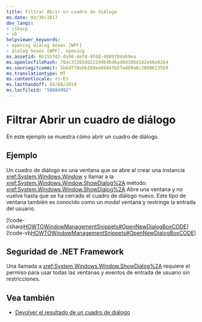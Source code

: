 ```yaml
---
title: Filtrar Abrir un cuadro de diálogo
ms.date: 03/30/2017
dev_langs:
- csharp
- vb
helpviewer_keywords:
- opening dialog boxes [WPF]
- dialog boxes [WPF], opening
ms.assetid: 6b1557d2-da98-4ef4-9f68-4089f04ab9ea
ms.openlocfilehash: 70ac31285dd22244b4bd6ad0d188d182eb6e6264
ms.sourcegitcommit: 5b6d778ebb269ee6684fb57ad69a8c28b06235b9
ms.translationtype: MT
ms.contentlocale: es-ES
ms.lasthandoff: 04/08/2019
ms.locfileid: "59084992"
---
```

# <a name="how-to-open-a-dialog-box"></a>Filtrar Abrir un cuadro de diálogo
En este ejemplo se muestra cómo abrir un cuadro de diálogo.  
  
## <a name="example"></a>Ejemplo  
 Un cuadro de diálogo es una ventana que se abre al crear una instancia <xref:System.Windows.Window> y llamar a la <xref:System.Windows.Window.ShowDialog%2A> método. <xref:System.Windows.Window.ShowDialog%2A> Abre una ventana y no vuelve hasta que se ha cerrado el cuadro de diálogo nuevo. Este tipo de ventana también es conocido como un *modal* ventana y restringe la entrada del usuario.  
  
 [!code-csharp[HOWTOWindowManagementSnippets#OpenNewDialogBoxCODE](~/samples/snippets/csharp/VS_Snippets_Wpf/HOWTOWindowManagementSnippets/CSharp/MainWindow.xaml.cs#opennewdialogboxcode)]
 [!code-vb[HOWTOWindowManagementSnippets#OpenNewDialogBoxCODE](~/samples/snippets/visualbasic/VS_Snippets_Wpf/HOWTOWindowManagementSnippets/visualbasic/mainwindow.xaml.vb#opennewdialogboxcode)]  
  
## <a name="net-framework-security"></a>Seguridad de .NET Framework  
 Una llamada a <xref:System.Windows.Window.ShowDialog%2A> requiere el permiso para usar todas las ventanas y eventos de entrada de usuario sin restricciones.  
  
## <a name="see-also"></a>Vea también

- [Devolver el resultado de un cuadro de diálogo](how-to-return-a-dialog-box-result.md)

